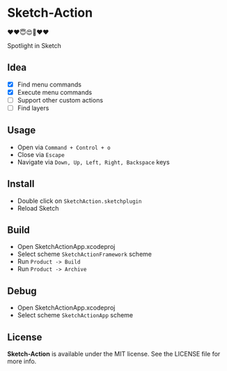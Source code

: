 # Sketch-Action

❤️❤️😇😍🤘❤️❤️

Spotlight in Sketch

## Idea

- [x] Find menu commands
- [x] Execute menu commands
- [ ] Support other custom actions
- [ ] Find layers

## Usage

- Open via `Command + Control + o`
- Close via `Escape`
- Navigate via `Down, Up, Left, Right, Backspace` keys

## Install

- Double click on `SketchAction.sketchplugin`
- Reload Sketch

## Build

- Open SketchActionApp.xcodeproj
- Select scheme `SketchActionFramework` scheme
- Run `Product -> Build`
- Run `Product -> Archive`

## Debug

- Open SketchActionApp.xcodeproj
- Select scheme `SketchActionApp` scheme

## License

**Sketch-Action** is available under the MIT license. See the LICENSE file for more info.
